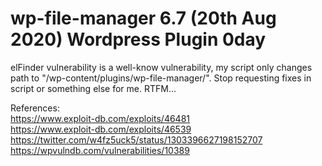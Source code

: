 # wp-file-manager 6.7 (20th Aug 2020) Wordpress Plugin 0day 
elFinder vulnerability is a well-know vulnerability, my script only changes path to "/wp-content/plugins/wp-file-manager/". Stop requesting fixes in script or something else for me. RTFM...

References:<br> 
https://www.exploit-db.com/exploits/46481<br>
https://www.exploit-db.com/exploits/46539<br>
https://twitter.com/w4fz5uck5/status/1303396627198152707<br>
https://wpvulndb.com/vulnerabilities/10389
